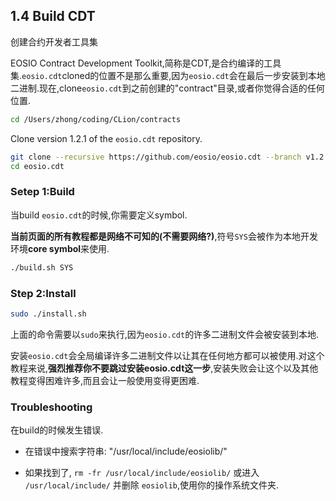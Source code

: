 ## 1.4 Build CDT

创建合约开发者工具集

EOSIO Contract Development Toolkit,简称是CDT,是合约编译的工具集.`eosio.cdt`cloned的位置不是那么重要,因为`eosio.cdt`会在最后一步安装到本地二进制.现在,clone`eosio.cdt`到之前创建的"contract"目录,或者你觉得合适的任何位置.

```bash
cd /Users/zhong/coding/CLion/contracts
```

Clone version 1.2.1 of the `eosio.cdt` repository.

```bash
git clone --recursive https://github.com/eosio/eosio.cdt --branch v1.2.1 --single-branch
cd eosio.cdt
```



### Setep 1:Build

当build `eosio.cdt`的时候,你需要定义symbol.

**当前页面的所有教程都是网络不可知的(不需要网络?)**,符号`SYS`会被作为本地开发环境**core symbol**来使用.

```bash
./build.sh SYS
```



### Step 2:Install

```bash
sudo ./install.sh
```

上面的命令需要以`sudo`来执行,因为`eosio.cdt`的许多二进制文件会被安装到本地.

安装`eosio.cdt`会全局编译许多二进制文件以让其在任何地方都可以被使用.对这个教程来说,**强烈推荐你不要跳过安装eosio.cdt这一步**,安装失败会让这个以及其他教程变得困难许多,而且会让一般使用变得更困难.



###  Troubleshooting

 在build的时候发生错误.

- 在错误中搜索字符串: "/usr/local/include/eosiolib/"

-  如果找到了, `rm -fr /usr/local/include/eosiolib/` 或进入 `/usr/local/include/` 并删除 `eosiolib`,使用你的操作系统文件夹.



